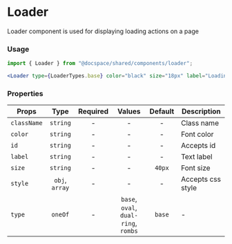 # Loader

Loader component is used for displaying loading actions on a page

### Usage

```js
import { Loader } from "@docspace/shared/components/loader";
```

```jsx
<Loader type={LoaderTypes.base} color="black" size="18px" label="Loading" />
```

### Properties

| Props       |      Type      | Required |                Values                | Default | Description       |
| ----------- | :------------: | :------: | :----------------------------------: | :-----: | ----------------- |
| `className` |    `string`    |    -     |                  -                   |    -    | Class name        |
| `color`     |    `string`    |    -     |                  -                   |    -    | Font color        |
| `id`        |    `string`    |    -     |                  -                   |    -    | Accepts id        |
| `label`     |    `string`    |    -     |                  -                   |    -    | Text label        |
| `size`      |    `string`    |    -     |                  -                   | `40px`  | Font size         |
| `style`     | `obj`, `array` |    -     |                  -                   |    -    | Accepts css style |
| `type`      |    `oneOf`     |    -     | `base`, `oval`, `dual-ring`, `rombs` | `base`  | -                 |

